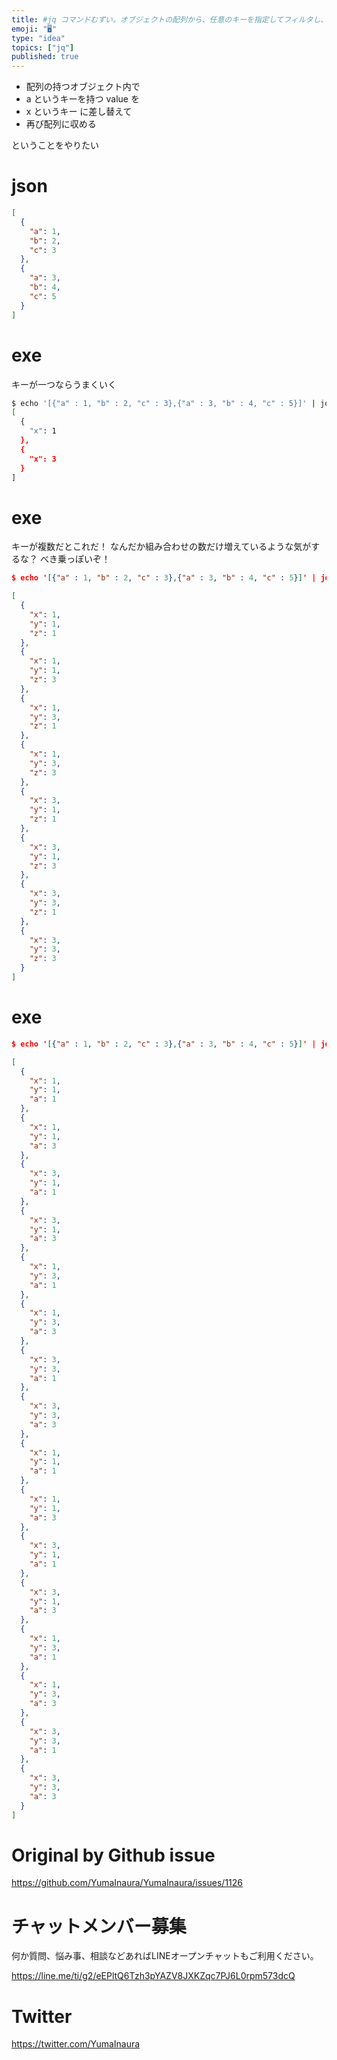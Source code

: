 ```yaml
---
title: #jq コマンドむずい。オブジェクトの配列から、任意のキーを指定してフィルタし、新しいオブジェクトの配列を組み立て直そうとして失敗した例。
emoji: "🖥"
type: "idea"
topics: ["jq"]
published: true
---
```


- 配列の持つオブジェクト内で
- a というキーを持つ value を
-  x というキー に差し替えて
- 再び配列に収める

ということをやりたい

# json

```json
[
  {
    "a": 1,
    "b": 2,
    "c": 3
  },
  {
    "a": 3,
    "b": 4,
    "c": 5
  }
]
```

# exe

キーが一つならうまくいく

```sh
$ echo '[{"a" : 1, "b" : 2, "c" : 3},{"a" : 3, "b" : 4, "c" : 5}]' | jq '[{"x": .[].a}]'
[
  {
    "x": 1
  },
  {
    "x": 3
  }
]
```

 # exe

キーが複数だとこれだ！
なんだか組み合わせの数だけ増えているような気がするな？
べき乗っぽいぞ！

```json
$ echo '[{"a" : 1, "b" : 2, "c" : 3},{"a" : 3, "b" : 4, "c" : 5}]' | jq '[{"x": .[].a, "y" : .[].a, "z" : .[].a}]' | pbcopy

[
  {
    "x": 1,
    "y": 1,
    "z": 1
  },
  {
    "x": 1,
    "y": 1,
    "z": 3
  },
  {
    "x": 1,
    "y": 3,
    "z": 1
  },
  {
    "x": 1,
    "y": 3,
    "z": 3
  },
  {
    "x": 3,
    "y": 1,
    "z": 1
  },
  {
    "x": 3,
    "y": 1,
    "z": 3
  },
  {
    "x": 3,
    "y": 3,
    "z": 1
  },
  {
    "x": 3,
    "y": 3,
    "z": 3
  }
]

```

# exe

```json
$ echo '[{"a" : 1, "b" : 2, "c" : 3},{"a" : 3, "b" : 4, "c" : 5}]' | jq '[{"x": .[].a, "y" : .[].a, "x" : .[].a, "a" : .[].a}]'

[
  {
    "x": 1,
    "y": 1,
    "a": 1
  },
  {
    "x": 1,
    "y": 1,
    "a": 3
  },
  {
    "x": 3,
    "y": 1,
    "a": 1
  },
  {
    "x": 3,
    "y": 1,
    "a": 3
  },
  {
    "x": 1,
    "y": 3,
    "a": 1
  },
  {
    "x": 1,
    "y": 3,
    "a": 3
  },
  {
    "x": 3,
    "y": 3,
    "a": 1
  },
  {
    "x": 3,
    "y": 3,
    "a": 3
  },
  {
    "x": 1,
    "y": 1,
    "a": 1
  },
  {
    "x": 1,
    "y": 1,
    "a": 3
  },
  {
    "x": 3,
    "y": 1,
    "a": 1
  },
  {
    "x": 3,
    "y": 1,
    "a": 3
  },
  {
    "x": 1,
    "y": 3,
    "a": 1
  },
  {
    "x": 1,
    "y": 3,
    "a": 3
  },
  {
    "x": 3,
    "y": 3,
    "a": 1
  },
  {
    "x": 3,
    "y": 3,
    "a": 3
  }
]

```

# Original by Github issue

https://github.com/YumaInaura/YumaInaura/issues/1126








<!-- Update From Qiita API -->

# チャットメンバー募集


何か質問、悩み事、相談などあればLINEオープンチャットもご利用ください。

https://line.me/ti/g2/eEPltQ6Tzh3pYAZV8JXKZqc7PJ6L0rpm573dcQ





# Twitter


https://twitter.com/YumaInaura


<!-- Update From Qiita API -->


